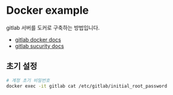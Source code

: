 # Docker example
gitlab 서버를 도커로 구축하는 방법입니다.
- [gitlab docker docs](https://docs.gitlab.com/ee/install/docker/installation.html)
- [gitlab sucurity docs](https://docs.gitlab.com/ee/security/reset_user_password.html)

## 초기 설정
```bash
# 계정 초기 비밀번호
docker exec -it gitlab cat /etc/gitlab/initial_root_password
```